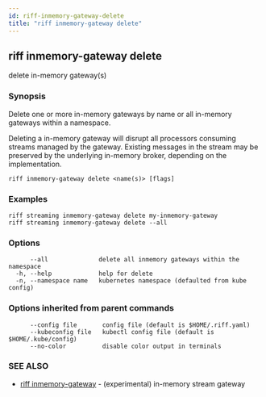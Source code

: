 ```yaml
---
id: riff-inmemory-gateway-delete
title: "riff inmemory-gateway delete"
---
```

## riff inmemory-gateway delete

delete in-memory gateway(s)

### Synopsis

Delete one or more in-memory gateways by name or all in-memory gateways within
a namespace.

Deleting a in-memory gateway will disrupt all processors consuming streams
managed by the gateway. Existing messages in the stream may be preserved by the
underlying in-memory broker, depending on the implementation.

```
riff inmemory-gateway delete <name(s)> [flags]
```

### Examples

```
riff streaming inmemory-gateway delete my-inmemory-gateway
riff streaming inmemory-gateway delete --all 
```

### Options

```
      --all              delete all inmemory gateways within the namespace
  -h, --help             help for delete
  -n, --namespace name   kubernetes namespace (defaulted from kube config)
```

### Options inherited from parent commands

```
      --config file       config file (default is $HOME/.riff.yaml)
      --kubeconfig file   kubectl config file (default is $HOME/.kube/config)
      --no-color          disable color output in terminals
```

### SEE ALSO

* [riff inmemory-gateway](riff_inmemory-gateway.md)	 - (experimental) in-memory stream gateway

